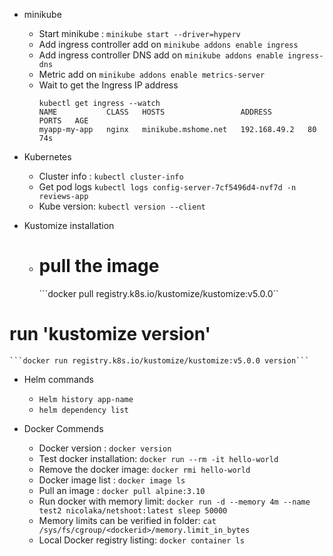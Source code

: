 
* minikube
  - Start minikube : ```minikube start --driver=hyperv```
  - Add ingress controller add on ```minikube addons enable ingress```
  - Add ingress controller DNS add on ```minikube addons enable ingress-dns```
  - Metric add on ```minikube addons enable metrics-server```
  - Wait to get the Ingress IP address
    ```
    kubectl get ingress --watch
    NAME           CLASS   HOSTS                 ADDRESS        PORTS   AGE
    myapp-my-app   nginx   minikube.mshome.net   192.168.49.2   80      74s
    ```


* Kubernetes
  - Cluster info : ```kubectl cluster-info```
  - Get pod logs ```kubectl logs config-server-7cf5496d4-nvf7d -n reviews-app```  
  - Kube version: ```kubectl version --client```

* Kustomize installation
  - # pull the image
    ```docker pull registry.k8s.io/kustomize/kustomize:v5.0.0``

# run 'kustomize version'
    ```docker run registry.k8s.io/kustomize/kustomize:v5.0.0 version```   


* Helm commands
   -  ```Helm history app-name```
   -  ```helm dependency list```

* Docker Commends
   - Docker version    : ```docker version```
   - Test docker installation: ```docker run --rm -it hello-world```
   - Remove the docker image: ```docker rmi hello-world```
   - Docker image list : ```docker image ls```
   - Pull an image     : ```docker pull alpine:3.10``` 
   - Run docker with memory limit: ```docker run -d --memory 4m --name test2 nicolaka/netshoot:latest sleep 50000```
   - Memory limits can be verified in folder: ```cat /sys/fs/cgroup/<dockerid>/memory.limit_in_bytes```
   - Local Docker registry listing: ```docker container ls```


